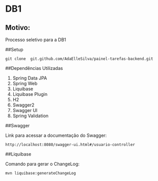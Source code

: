 # DB1

## Motivo:

Processo seletivo para a DB1

##Setup

`git clone  git.github.com/AdaElleSilva/painel-tarefas-backend.git`

##Dependências Utilizadas

1. Spring Data JPA
2. Spring Web
3. Liquibase 
4. Liquibase Plugin
5. H2
6. Swagger2 
7. Swagger UI
8. Spring Validation

##Swagger

Link para acessar a documentação do Swagger:

`http://localhost:8080/swagger-ui.html#/usuario-controller`

##Liquibase

Comando para gerar o ChangeLog:

`mvn liquibase:generateChangeLog`





